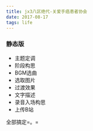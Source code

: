 ```yaml
---
title: jx3八区绝代-关爱手癌患者协会
date: 2017-08-17
tags: life
---
```


### 静态版

* 主题定调
* 阶段构思
* BGM选曲
* 选取图片
* 过渡效果
* 文字描述
* 录音入场构思
* 上传B站

全部搞定=。=



